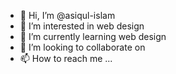 - 👋 Hi, I’m @asiqul-islam
- 👀 I’m interested in web design 
- 🌱 I’m currently learning web design
- 💞️ I’m looking to collaborate on 
- 📫 How to reach me ...

<!---
asiqul-islam/asiqul-islam is a ✨ special ✨ repository because its `README.md` (this file) appears on your GitHub profile.
You can click the Preview link to take a look at your changes.
--->
